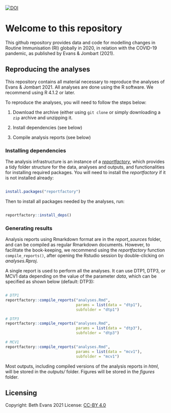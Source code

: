 [![DOI](https://zenodo.org/badge/DOI/10.5281/zenodo.5750111.svg)](https://doi.org/10.5281/zenodo.5750111)


# Welcome to this repository

This github repository provides data and code for modelling changes in Routine
Immunisation (RI) globally in 2020, in relation with the COVID-19 pandemic, as
published by Evans & Jombart (2021).


## Reproducing the analyses

This repository contains all material necessary to reproduce the analyses of
Evans & Jombart 2021. All analyses are done using the R software. We recommend
using R 4.1.2 or later.

To reproduce the analyses, you will need to follow the steps below:

1. Download the archive (either using `git clone` or simply downloading a `zip`
   archive and unzipping it.
   
2. Install dependencies (see below)

3. Compile analysis reports (see below)



### Installing dependencies

The analysis infrastructure is an instance of a
[*reportfactory*](https://www.reconverse.org/reportfactory/), which provides a
tidy folder structure for the data, analyses and outputs, and functionalities
for installing required packages. You will need to install the *reportfactory*
if it is not installed already:

```r

install.packages("reportfactory")

```

Then to install all packages needed by the analyses, run:
```r

reportfactory::install_deps()

```



### Generating results

Analysis reports using Rmarkdown format are in the *report_sources* folder, and
can be compiled as regular Rmarkdown documents. However, to facilitate the
book-keeping, we recommend using the *reportfactory* function
`compile_reports()`, after opening the Rstudio session by double-clicking on
*analyses.Rproj*.

A single report is used to perform all the analyses. It can use DTP1, DTP3, or MCV1
data depending on the value of the parameter *data*, which can be specified as
shown below (default: DTP3):

```r

# DTP1
reportfactory::compile_reports("analyses.Rmd",
                               params = list(data = "dtp1"),
                               subfolder = "dtp1")

# DTP3
reportfactory::compile_reports("analyses.Rmd",
                               params = list(data = "dtp3"),
                               subfolder = "dtp3")

# MCV1
reportfactory::compile_reports("analyses.Rmd",
                               params = list(data = "mcv1"),
                               subfolder = "mcv1")

```

Most outputs, including compiled versions of the analysis reports in *html*,
will be stored in the *outputs/* folder. Figures will be stored in the *figures*
folder.


## Licensing
Copyright: Beth Evans 2021
License: [CC-BY 4.0](https://creativecommons.org/licenses/by/4.0/)

